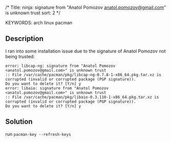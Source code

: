/*
  Title: ninja: signature from "Anatol Pomozov <anatol.pomozov@gmail.com>" is unknown trust
  sort: 2
  */

KEYWORDS: arch linux pacman


## Description


I ran into some installation issue due to the signature of Anatol Pomozov not being trusted:

```
error: libcap-ng: signature from "Anatol Pomozov <anatol.pomozov@gmail.com>" is unknown trust
:: File /var/cache/pacman/pkg/libcap-ng-0.7.8-1-x86_64.pkg.tar.xz is corrupted (invalid or corrupted package (PGP signature)).
Do you want to delete it? [Y/n] y
error: libaio: signature from "Anatol Pomozov <anatol.pomozov@gmail.com>" is unknown trust
:: File /var/cache/pacman/pkg/libaio-0.3.110-1-x86_64.pkg.tar.xz is corrupted (invalid or corrupted package (PGP signature)).
Do you want to delete it? [Y/n] y
```

## Solution

 run `pacman-key --refresh-keys` 